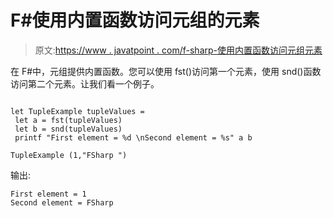# F#使用内置函数访问元组的元素

> 原文:[https://www . javatpoint . com/f-sharp-使用内置函数访问元组元素](https://www.javatpoint.com/f-sharp-access-elements-of-tuples-using-built-in-functions)

在 F#中，元组提供内置函数。您可以使用 fst()访问第一个元素，使用 snd()函数访问第二个元素。让我们看一个例子。

```

let TupleExample tupleValues =
 let a = fst(tupleValues)
 let b = snd(tupleValues)
 printf "First element = %d \nSecond element = %s" a b

TupleExample (1,"FSharp ")

```

输出:

```
First element = 1
Second element = FSharp

```